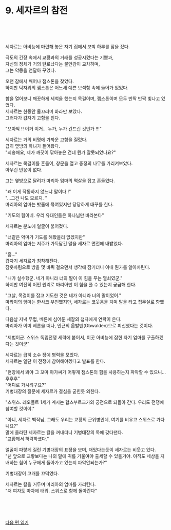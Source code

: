 # 9. 세자르의 참전 <br>
<br><br><br>

세자르는 아비뇽에 마련해 놓은 자기 집에서 꼬박 하루를 잠을 잤다.<br>

극도의 긴장 속에서 교황과의 거래를 성공시켰다는 기쁨과, <br>
자신의 정체가 거의 탄로났다는 불안감이 교차하며,<br>
그는 악몽을 연달아 꾸었다.<br>

오랜 잠에서 깨어나 잼스톤을 찾았다.<br>
하지만 탁자위의 잼스톤은 어느새 예쁜 보석함 속에 들어가 있었다.<br>

함을 열어보니 깨끗하게 세척을 했는지 목걸이며, 잼스톤이며 모두 반짝 반짝 빛나고 있었다.<br>
세자르는 한동안 물끄러미 바라만 보았다.<br>
그러다가 갑자기 고함을 친다.<br>

"으아악 !! 이거 이거... 누가, 누가 건드린 것인가 !!!"<br>

세자르는 거의 비명에 가까운 고함을 질렀다.<br>
급히 옆방의 하녀가 들어왔다.<br>
"죄송해요, 제가 깨끗이 닦아놓은 건데 뭔가 잘못되었나요?"

세자르는 목걸이를 흔들어, 창문을 열고 중정의 나무를 가리켜보았다.<br>
아무런 반응이 없다.<br>

그는 옆방으로 달려가 마리아 엄마의 멱살을 잡고 흔들었다.<br>

"왜 이게 작동하지 않느냐 말이다 !"<br>
"...그건 나도 모르지. "<br>
마리아의 엄마는 밧줄에 묶여있지만 당당하게 대꾸를 한다.<br>

"기도의 힘이네. 우리 유대인들은 하나님만 바라본다"<br>

세자르는 분노에 얼굴이 붉어졌다. <br>

"너같은 악마가 기도를 해봤을리 없겠지만" <br>
마리아의 엄마는 저주가 가득담긴 말을 세자르 면전에 내뱉었다. <br>

"흠..."<br>
갑자기 세자르가 침착해진다.<br>
잠옷차림으로 방을 몇 바퀴 걸으면서 생각에 잠기더니 이내 뭔가를 알아차린다.<br>

"내가 실수했군. 네가 아니라 너의 딸이 이 힘을 푸는 열쇠였군."<br>
하지만 여전히 어떤 원리로 마리아만 이 힘을 풀 수 있는지 궁금해 한다.<br>

"그날, 목걸이를 잡고 기도한 것은 네가 아니라 너의 딸이었어."<br>
마라이의 엄마는 한사코 부인했지만, 세자르는 코웃음을 치며 말을 타고 집무실로 향했다.<br>

다음날 저녁 무렵, 베른에 심어둔 세잘의 첩자에게 연락이 온다.<br>
마리아가 이미 베른을 떠나, 인근의 옵발덴(Obwalden)으로 피신했다는 것이다.<br>
<br>
"제법이군. 스위스 독립전쟁 세력에 붙어서, 이곳 아비뇽에 잡힌 자기 엄마를 구출하겠다는 것이군"

세자르는 급히 소수 정예 병력을 모았다.<br>
세자르는 일단 이 전쟁에 참여해야겠다고 발표를 한다.<br>

"현장에서 봐야 그 꼬마 아가씨가 어떻게 잼스톤의 힘을 사용하는지 파악할 수 있으니...후후후"<br>
"어디로 가시려구요?"<br>
기병대장의 질문에 세자르가 결심을 굳힌듯 외친다.<br>

"스위스. 레오폴트 1세가 계시는 합스부르크가의 궁전으로 되돌아 간다. 우리도 전쟁에 참여할 것이야."<br>

"아니, 세자르 백작님, 그래도 우리는 교황의 근위병인데, 여기를 비우고 스위스로 가다니요?"<br>
말에 올라탄 세자르는 칼을 꺼내더니 기병대장의 목에 갖다댄다.<br>
"교황께서 허락하셨다."<br>

얼굴이 파랗게 질린 기병대장의 표정을 보며, 재밌다는듯이 세자르는 비웃고 있다.<br>
"넌 앞으로 교황보다는 나의 말에 귀를 기울여야 출세할 수 있을거야. 아직도 세상을 지배하는 힘이 누구에게 돌아가고 있는지 파악안되는가?"<br>

기병대장이 고개를 끄덕였다.<br>

세자르는 칼을 거두며 마리아의 엄마를 가리킨다.<br>
"저 여자도 마차에 태워. 스위스로 함께 돌아간다"<br>

<br><br><br>

[다음 편 읽기](1-04_(KR)mining_and_staking_1.md)